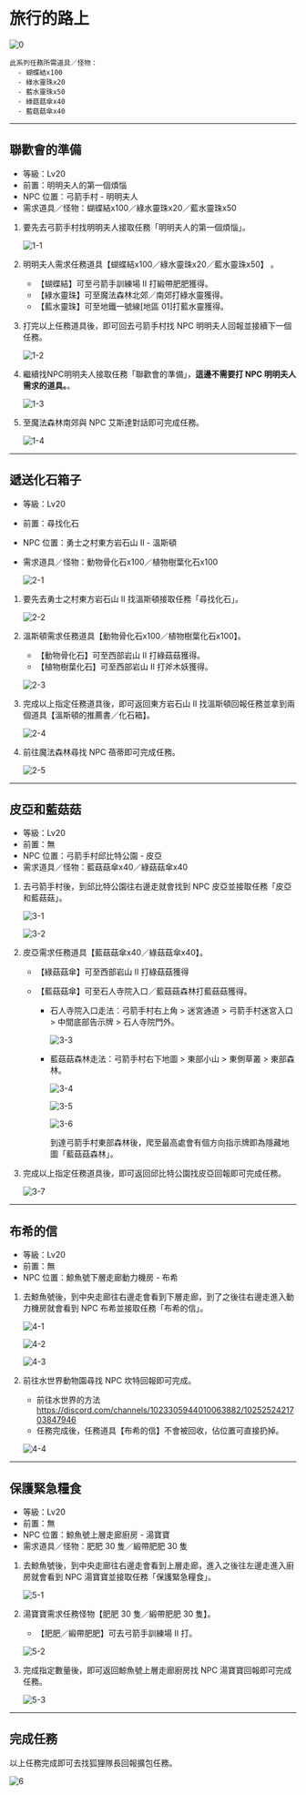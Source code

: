 # 旅行的路上

![0](0.png)

```text
此系列任務所需道具／怪物：
  - 蝴蝶結x100
  - 綠水靈珠x20
  - 藍水靈珠x50
  - 綠菇菇傘x40
  - 藍菇菇傘x40
```

---

## 聯歡會的準備

- 等級：Lv20
- 前置：明明夫人的第一個煩惱
- NPC 位置：弓箭手村 - 明明夫人
- 需求道具／怪物：蝴蝶結x100／綠水靈珠x20／藍水靈珠x50

1. 要先去弓箭手村找明明夫人接取任務「明明夫人的第一個煩惱」。

   ![1-1](1-1.png)

2. 明明夫人需求任務道具【蝴蝶結x100／綠水靈珠x20／藍水靈珠x50】 。

   - 【蝴蝶結】可至弓箭手訓練場 II 打緞帶肥肥獲得。
   - 【綠水靈珠】可至魔法森林北郊／南郊打綠水靈獲得。
   - 【藍水靈珠】可至地鐵一號線[地區 01]打藍水靈獲得。

3. 打完以上任務道具後，即可回去弓箭手村找 NPC 明明夫人回報並接續下一個任務。

   ![1-2](1-2.png)

4. 繼續找NPC明明夫人接取任務「聯歡會的準備」，**這邊不需要打 NPC 明明夫人需求的道具。**。

   ![1-3](1-3.png)

5. 至魔法森林南郊與 NPC 艾斯達對話即可完成任務。

   ![1-4](1-4.png)

---

## 遞送化石箱子

- 等級：Lv20
- 前置：尋找化石
- NPC 位置：勇士之村東方岩石山 II - 溫斯頓
- 需求道具／怪物：動物骨化石x100／植物樹葉化石x100

   ![2-1](2-1.png)

1. 要先去勇士之村東方岩石山 II 找溫斯頓接取任務「尋找化石」。

   ![2-2](2-2.png)

2. 溫斯頓需求任務道具【動物骨化石x100／植物樹葉化石x100】。

   - 【動物骨化石】可至西部岩山 II 打綠菇菇獲得。
   - 【植物樹葉化石】可至西部岩山 II 打斧木妖獲得。

   ![2-3](2-3.png)

3. 完成以上指定任務道具後，即可返回東方岩石山 II 找溫斯頓回報任務並拿到兩個道具【溫斯頓的推薦書／化石箱】。

   ![2-4](2-4.png)

4. 前往魔法森林尋找 NPC 蓓蒂即可完成任務。

   ![2-5](2-5.png)

---

## 皮亞和藍菇菇

- 等級：Lv20
- 前置：無
- NPC 位置：弓箭手村邱比特公園 - 皮亞
- 需求道具／怪物：藍菇菇傘x40／綠菇菇傘x40

1. 去弓箭手村後，到邱比特公園往右邊走就會找到 NPC 皮亞並接取任務「皮亞和藍菇菇」。

   ![3-1](3-1.png)

   ![3-2](3-2.png)

2. 皮亞需求任務道具【藍菇菇傘x40／綠菇菇傘x40】。

   - 【綠菇菇傘】可至西部岩山 II 打綠菇菇獲得

   - 【藍菇菇傘】可至石人寺院入口／藍菇菇森林打藍菇菇獲得。

      - 石人寺院入口走法：弓箭手村右上角 > 迷宮通道 > 弓箭手村迷宮入口 > 中間底部告示牌 > 石人寺院門外。

        ![3-3](3-3.png)

      - 藍菇菇森林走法：弓箭手村右下地圖 > 東部小山 > 東側草叢 > 東部森林。

        ![3-4](3-4.png)

        ![3-5](3-5.png)

        ![3-6](3-6.png)

        到達弓箭手村東部森林後，爬至最高處會有個方向指示牌即為隱藏地圖「藍菇菇森林」。

3. 完成以上指定任務道具後，即可返回邱比特公園找皮亞回報即可完成任務。

   ![3-7](3-7.png)

---

## 布希的信

- 等級：Lv20
- 前置：無
- NPC 位置：鯨魚號下層走廊動力機房 - 布希

1. 去鯨魚號後，到中央走廊往右邊走會看到下層走廊，到了之後往右邊走進入動力機房就會看到 NPC 布希並接取任務「布希的信」。

   ![4-1](4-1.png)

   ![4-2](4-2.png)

   ![4-3](4-3.png)

2. 前往水世界動物園尋找 NPC 坎特回報即可完成。

   - 前往水世界的方法 ⁠https://discord.com/channels/1023305944010063882/1025252421703847946
   - 任務完成後，任務道具【布希的信】不會被回收，佔位置可直接扔掉。

   ![4-4](4-4.png)

---

## 保護緊急糧食

- 等級：Lv20
- 前置：無
- NPC 位置：鯨魚號上層走廊廚房 - 湯寶寶
- 需求道具／怪物：肥肥 30 隻／緞帶肥肥 30 隻

1. 去鯨魚號後，到中央走廊往右邊走會看到上層走廊，進入之後往左邊走進入廚房就會看到 NPC 湯寶寶並接取任務「保護緊急糧食」。

   ![5-1](5-1.png)

2. 湯寶寶需求任務怪物【肥肥 30 隻／緞帶肥肥 30 隻】。

   - 【肥肥／緞帶肥肥】可去弓箭手訓練場 II 打。

   ![5-2](5-2.png)

3. 完成指定數量後，即可返回鯨魚號上層走廊廚房找 NPC 湯寶寶回報即可完成任務。

   ![5-3](5-3.png)

---

## 完成任務

以上任務完成即可去找狐狸隊長回報擴包任務。

![6](6.png)
